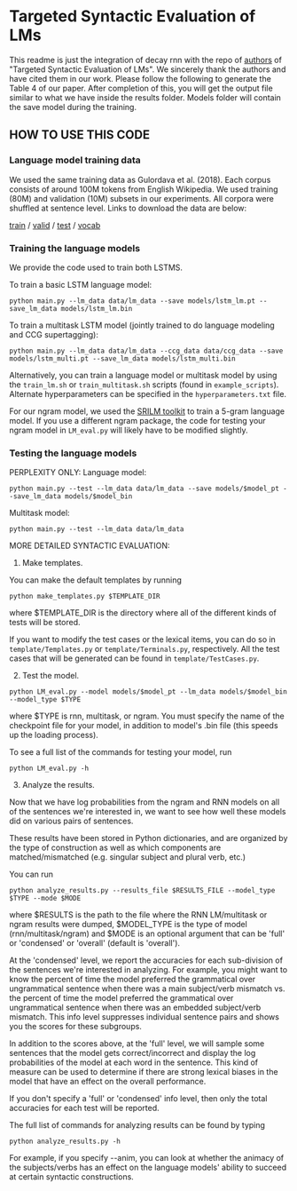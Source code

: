 # Targeted Syntactic Evaluation of LMs

This readme is just the integration of decay rnn with the repo of [authors](https://github.com/BeckyMarvin/LM_syneval) of  "Targeted Syntactic Evaluation of LMs". We sincerely thank the authors and have cited them in our work. Please follow the following to generate the Table 4 of our paper. After completion of this, you will get the output file similar to what we have inside the results folder. Models folder will contain the save model during the training. 

## HOW TO USE THIS CODE

### Language model training data

We used the same training data as Gulordava et al. (2018). Each corpus consists of around 100M tokens from English Wikipedia. We used training (80M) and validation (10M) subsets in our experiments. All corpora were shuffled at sentence level. Links to download the data are below:

[train](https://dl.fbaipublicfiles.com/colorless-green-rnns/training-data/English/train.txt) / [valid](https://dl.fbaipublicfiles.com/colorless-green-rnns/training-data/English/valid.txt) / [test](https://dl.fbaipublicfiles.com/colorless-green-rnns/training-data/English/test.txt) / [vocab](https://dl.fbaipublicfiles.com/colorless-green-rnns/training-data/English/vocab.txt)


### Training the language models

We provide the code used to train both LSTMS.

To train a basic LSTM language model:
```
python main.py --lm_data data/lm_data --save models/lstm_lm.pt --save_lm_data models/lstm_lm.bin
```

To train a multitask LSTM model (jointly trained to do language modeling and CCG supertagging):
```
python main.py --lm_data data/lm_data --ccg_data data/ccg_data --save models/lstm_multi.pt --save_lm_data models/lstm_multi.bin
```

Alternatively, you can train a language model or multitask model by using the `train_lm.sh` or `train_multitask.sh` scripts (found in `example_scripts`). Alternate hyperparameters can be specified in the `hyperparameters.txt` file.

For our ngram model, we used the [SRILM toolkit](http://www.speech.sri.com/projects/srilm/) to train a 5-gram language model. If you use a different ngram package, the code for testing your ngram model in `LM_eval.py` will likely have to be modified slightly. 

### Testing the language models
PERPLEXITY ONLY: 
Language model:
```
python main.py --test --lm_data data/lm_data --save models/$model_pt --save_lm_data models/$model_bin
```

Multitask model:
```
python main.py --test --lm_data data/lm_data
```

MORE DETAILED SYNTACTIC EVALUATION:
1. Make templates.

You can make the default templates by running
```
python make_templates.py $TEMPLATE_DIR
```

where $TEMPLATE_DIR is the directory where all of the different kinds of tests will be stored.

If you want to modify the test cases or the lexical items, you can do so in `template/Templates.py` or `template/Terminals.py`, respectively. All the test cases that will be generated can be found in `template/TestCases.py`. 

2. Test the model.
```
python LM_eval.py --model models/$model_pt --lm_data models/$model_bin --model_type $TYPE
```
where $TYPE is rnn, multitask, or ngram. You must specify the name of the checkpoint file for your model, in addition to model's .bin file (this speeds up the loading process).

To see a full list of the commands for testing your model, run
```
python LM_eval.py -h
```
3. Analyze the results.

Now that we have log probabilities from the ngram and RNN models on all of the sentences we're interested in, we want to see how well these models did on various pairs of sentences. 

These results have been stored in Python dictionaries, and are organized by the type of construction as well as which components are matched/mismatched (e.g. singular subject and plural verb, etc.)

You can run
```
python analyze_results.py --results_file $RESULTS_FILE --model_type $TYPE --mode $MODE
```
where $RESULTS is the path to the file where the RNN LM/multitask or ngram results were dumped, $MODEL_TYPE is the type of model (rnn/multitask/ngram) and $MODE is an optional argument that can be 'full' or 'condensed' or 'overall' (default is 'overall').

At the 'condensed' level, we report the accuracies for each sub-division of the sentences we're interested in analyzing. For example, you might want to know the percent of time the model preferred the grammatical over ungrammatical sentence when there was a main subject/verb mismatch vs. the percent of time the model preferred the grammatical over ungrammatical sentence when there was an embedded subject/verb mismatch. This info level suppresses individual sentence pairs and shows you the scores for these subgroups.

In addition to the scores above, at the 'full' level, we will sample some sentences that the model gets correct/incorrect and display the log probabilities of the model at each word in the sentence. This kind of measure can be used to determine if there are strong lexical biases in the model that have an effect on the overall performance.

If you don't specify a 'full' or 'condensed' info level, then only the total accuracies for each test will be reported.

The full list of commands for analyzing results can be found by typing
```
python analyze_results.py -h
```
For example, if you specify --anim, you can look at whether the animacy of the subjects/verbs has an effect on the language models' ability to succeed at certain syntactic constructions. 
